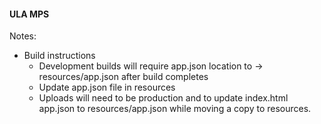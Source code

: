#### ULA MPS
Notes:
* Build instructions
  * Development builds will require app.json location to -> resources/app.json after build completes
  * Update app.json file in resources
  * Uploads will need to be production and to update index.html app.json to resources/app.json while moving a copy to resources.